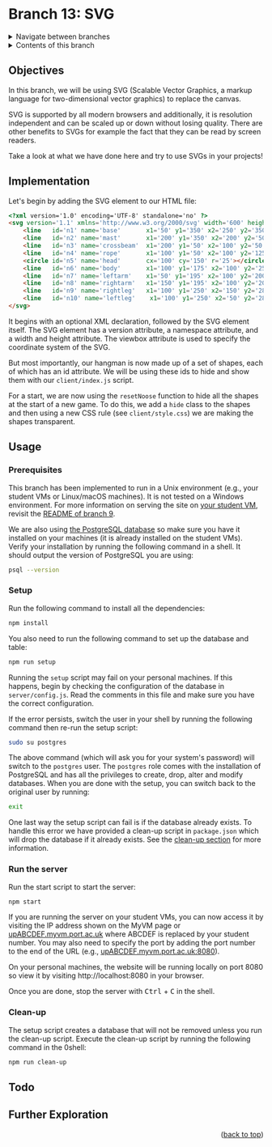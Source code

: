 <div id="top"></div>

<!-- BRANCH TITLE -->

# Branch 13: SVG

<!-- Navigation -->
<details>
  <summary>Navigate between branches</summary>  
  <nav class="menu">
    <li><a href="https://github.com/manighahrmani/hangman-in-branches">Intro</a></li>
    <li><a href="https://github.com/portsoc/hangman-in-branches/tree/0">0: Variables</a></li>
    <li><a href="https://github.com/portsoc/hangman-in-branches/tree/1">1: Functions</a></li>
    <li><a href="https://github.com/portsoc/hangman-in-branches/tree/2">2: NPM</a></li>
    <li><a href="https://github.com/portsoc/hangman-in-branches/tree/3">3: DOM</a></li>
    <li><a href="https://github.com/portsoc/hangman-in-branches/tree/4">4: Events</a></li>
    <li><a href="https://github.com/portsoc/hangman-in-branches/tree/5">5: Debugging</a></li>
    <li><a href="https://github.com/portsoc/hangman-in-branches/tree/6">6: Canvas</a></li>
    <li><a href="https://github.com/portsoc/hangman-in-branches/tree/7">7: Modularisation</a></li>
    <li><a href="https://github.com/portsoc/hangman-in-branches/tree/8">8: Server Part 1</a></li>
    <li><a href="https://github.com/portsoc/hangman-in-branches/tree/9">9: Server Part 2</a></li>
    <li><a href="https://github.com/portsoc/hangman-in-branches/tree/10">10: Style</a></li>
    <li><a href="https://github.com/portsoc/hangman-in-branches/tree/11">11: Linting</a></li>
    <li><a href="https://github.com/portsoc/hangman-in-branches/tree/12">12: Database</a></li>
    <li>13: SVG (this branch)</li>
  </nav>
</details>

<!-- TABLE OF CONTENTS -->
<details>
  <summary>Contents of this branch</summary>
  <ol>
    <li><a href="#objectives">Objectives</a></li>
    <li><a href="#implementation">Implementation</a>
    <li><a href="#usage">Usage</a></li>
    <li><a href="#todo">Todo</a></li>
    <li><a href="#further-exploration">Further Exploration</a></li>
  </ol>
</details>

## Objectives

In this branch, we will be using SVG (Scalable Vector Graphics, a markup language for two-dimensional vector graphics) to replace the canvas.

SVG is supported by all modern browsers and additionally, it is resolution independent and can be scaled up or down without losing quality. 
There are other benefits to SVGs for example the fact that they can be read by screen readers.

Take a look at what we have done here and try to use SVGs in your projects!

## Implementation

Let's begin by adding the SVG element to our HTML file:

```html
<?xml version='1.0' encoding='UTF-8' standalone='no' ?>
<svg version='1.1' xmlns='http://www.w3.org/2000/svg' width='600' height='800' viewbox='0 0 300 400'>
    <line   id='n1' name='base'       x1='50' y1='350' x2='250' y2='350'></line>
    <line   id='n2' name='mast'       x1='200' y1='350' x2='200' y2='50'></line>
    <line   id='n3' name='crossbeam'  x1='200' y1='50' x2='100' y2='50'></line>
    <line   id='n4' name='rope'       x1='100' y1='50' x2='100' y2='125'></line>
    <circle id='n5' name='head'       cx='100' cy='150' r='25'></circle>            
    <line   id='n6' name='body'       x1='100' y1='175' x2='100' y2='250'></line>
    <line   id='n7' name='leftarm'    x1='50' y1='195' x2='100' y2='200'></line>
    <line   id='n8' name='rightarm'   x1='150' y1='195' x2='100' y2='200'></line>
    <line   id='n9' name='rightleg'   x1='100' y1='250' x2='150' y2='285'></line>
    <line   id='n10' name='leftleg'    x1='100' y1='250' x2='50' y2='285'></line>
</svg>
```

It begins with an optional XML declaration, followed by the SVG element itself. 
The SVG element has a version attribute, a namespace attribute, and a width and height attribute.
The viewbox attribute is used to specify the coordinate system of the SVG.

But most importantly, our hangman is now made up of a set of shapes, each of which has an id attribute. 
We will be using these ids to hide and show them with our `client/index.js` script.

For a start, we are now using the `resetNoose` function to hide all the shapes at the start of a new game.
To do this, we add a `hide` class to the shapes and then using a new CSS rule (see `client/style.css`) we are making the shapes transparent.




## Usage

### Prerequisites

This branch has been implemented to run in a Unix environment (e.g., your student VMs or Linux/macOS machines).
It is not tested on a Windows environment.
For more information on serving the site on [your student VM](http://port.ac.uk/myvm), revisit the [README of branch 9](https://github.com/portsoc/hangman-in-branches/tree/9#host-this-site).

We are also using [the PostgreSQL database](https://www.postgresql.org/download/) so make sure you have it installed on your machines (it is already installed on the student VMs).
Verify your installation by running the following command in a shell. It should output the version of PostgreSQL you are using:

```bash
psql --version
```

### Setup

Run the following command to install all the dependencies:

```bash
npm install
```

You also need to run the following command to set up the database and table:

```bash
npm run setup
```

Running the `setup` script may fail on your personal machines.
If this happens, begin by checking the configuration of the database in `server/config.js`.
Read the comments in this file and make sure you have the correct configuration.

If the error persists, switch the user in your shell by running the following command then re-run the setup script:

```bash
sudo su postgres
```

The above command (which will ask you for your system's password) will switch to the `postgres` user.
The `postgres` role comes with the installation of PostgreSQL and has all the privileges to create, drop, alter and modify databases.
When you are done with the setup, you can switch back to the original user by running:

```bash
exit
```

One last way the setup script can fail is if the database already exists.
To handle this error we have provided a clean-up script in `package.json` which will drop the database if it already exists.
See the [clean-up section](#cleanup) for more information.

### Run the server

Run the start script to start the server:

```bash
npm start
```

If you are running the server on your student VMs, you can now access it by visiting the IP address shown on the MyVM page or [upABCDEF.myvm.port.ac.uk](upABCDEF.myvm.port.ac.uk) where ABCDEF is replaced by your student number.
You may also need to specify the port by adding the port number to the end of the URL (e.g., [upABCDEF.myvm.port.ac.uk:8080](upABCDEF.myvm.port.ac.uk:8080)).

On your personal machines, the website will be running locally on port 8080 so view it by visiting http://localhost:8080 in your browser.

Once you are done, stop the server with <kbd>Ctrl</kbd> + <kbd>C</kbd> in the shell.

### Clean-up

The setup script creates a database that will not be removed unless you run the clean-up script.
Execute the clean-up script by running the following command in the 0shell:

```bash
npm run clean-up
```

## Todo

## Further Exploration

<p align="right">(<a href="#top">back to top</a>)</p>
